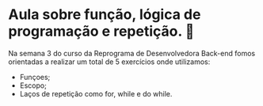 # Aula sobre função, lógica de programação e repetição.  🚀

Na semana 3 do curso da Reprograma de Desenvolvedora Back-end fomos orientadas a realizar um total de 5 exercícios onde utilizamos:

- Funçoes;
- Escopo;
- Laços de repetição como for, while e do while.





